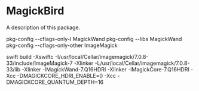# MagickBird

A description of this package.

pkg-config --cflags-only-I MagickWand
pkg-config --libs MagickWand
pkg-config --cflags-only-other ImageMagick

swift build -Xswiftc -I/usr/local/Cellar/imagemagick/7.0.8-33/include/ImageMagick-7 -Xlinker -L/usr/local/Cellar/imagemagick/7.0.8-33/lib -Xlinker -lMagickWand-7.Q16HDRI -Xlinker -lMagickCore-7.Q16HDRI -Xcc -DMAGICKCORE_HDRI_ENABLE=0 -Xcc -DMAGICKCORE_QUANTUM_DEPTH=16
